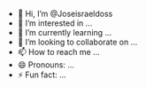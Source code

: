 - 👋 Hi, I’m @Joseisraeldoss
- 👀 I’m interested in ...
- 🌱 I’m currently learning ...
- 💞️ I’m looking to collaborate on ...
- 📫 How to reach me ...
- 😄 Pronouns: ...
- ⚡ Fun fact: ...

<!---
Joseisraeldoss/Joseisraeldoss is a ✨ special ✨ repository because its `README.md` (this file) appears on your GitHub profile.
You can click the Preview link to take a look at your changes.
--->
